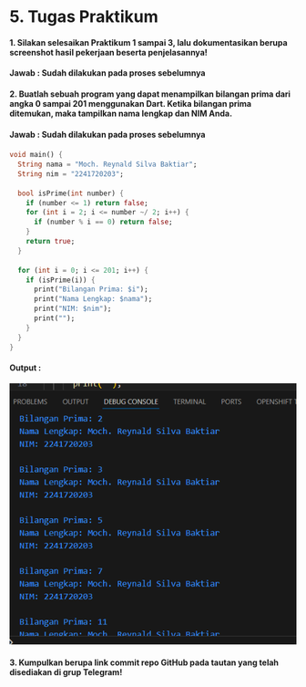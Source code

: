 # 5. Tugas Praktikum
#### 1. Silakan selesaikan Praktikum 1 sampai 3, lalu dokumentasikan berupa screenshot hasil pekerjaan beserta penjelasannya!

#### Jawab : Sudah dilakukan pada proses sebelumnya

#### 2. Buatlah sebuah program yang dapat menampilkan bilangan prima dari angka 0 sampai 201 menggunakan Dart. Ketika bilangan prima ditemukan, maka tampilkan nama lengkap dan NIM Anda.

#### Jawab : Sudah dilakukan pada proses sebelumnya
```dart
void main() {
  String nama = "Moch. Reynald Silva Baktiar";
  String nim = "2241720203";

  bool isPrime(int number) {
    if (number <= 1) return false;
    for (int i = 2; i <= number ~/ 2; i++) {
      if (number % i == 0) return false;
    }
    return true; 
  }

  for (int i = 0; i <= 201; i++) {
    if (isPrime(i)) {
      print("Bilangan Prima: $i");
      print("Nama Lengkap: $nama");
      print("NIM: $nim");
      print("");
    }
  }
}
```

#### Output : 
![Output 1](./images/praktikum1.png)



#### 3. Kumpulkan berupa link commit repo GitHub pada tautan yang telah disediakan di grup Telegram!